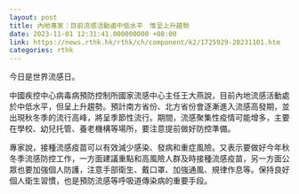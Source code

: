 ```yaml
---
layout: post
title: 內地專家：目前流感活動處中低水平　惟呈上升趨勢
date: 2023-11-01 12:31:41.000000000 +08:00
link: https://news.rthk.hk/rthk/ch/component/k2/1725929-20231101.htm
categories: rthk
---
```


今日是世界流感日。

中國疾控中心病毒病預防控制所國家流感中心主任王大燕說，目前內地流感活動處於中低水平，但呈上升趨勢。預計南方省份、北方省份會逐漸進入流感高發期，並出現秋冬季的流行高峰，將呈季節性流行。期間，流感聚集性疫情可能增多，主要在學校、幼兒托管、養老機構等場所，要注意提前做好防控準備。

專家說，接種流感疫苗可以有效減少感染、發病和重症風險。又表示要做好今年秋冬季流感防控工作，一方面建議重點和高風險人群及時接種流感疫苗，另一方面公眾也要加強個人防護，注意手部衛生、戴口罩、加強通風、規律作息等。保持良好個人衛生習慣，也是預防流感等呼吸道傳染病的重要手段。
